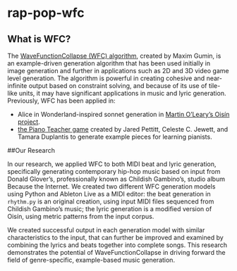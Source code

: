 # rap-pop-wfc

## What is WFC? 

The [WaveFunctionCollapse (WFC) algorithm](https://github.com/mxgmn/WaveFunctionCollapse), created by Maxim Gumin, is an
example-driven generation algorithm that has been used initially in
image generation and further in applications such as 2D and 3D video
game level generation. The algorithm is powerful in creating cohesive
and near-infinite output based on constraint solving, and because of its
use of tile-like units, it may have significant applications in music
and lyric generation. Previously, WFC has been applied in: 

- Alice in Wonderland-inspired sonnet generation in [Martin O’Leary’s
Oisín project](https://github.com/mewo2/oisin/tree/0e391d6dbbf931c2257a7625682a26b25733b25c).
- [the Piano Teacher game](https://creativecoding.soe.ucsc.edu/courses/cmpm202_w20/_schedule/Pettitt_202.pdf) created by Jared Pettitt, Celeste C. Jewett,
and Tamara Duplantis to generate example pieces for learning pianists. 

##Our Research

In our research, we applied WFC to both MIDI beat and lyric generation,
specifically generating contemporary hip-hop music based on input from
Donald Glover’s, professionally known as Childish Gambino’s, studio
album Because the Internet. We created two different WFC generation
models using Python and Ableton Live as a MIDI editor: the beat
generation in ```rhythm.py``` is an original creation, using input MIDI
files sequenced from Childish Gambino’s music; the lyric generation is a
modified version of Oisín, using metric patterns from the input corpus.

We created successful output in each generation model with similar
characteristics to the input, that can further be improved and examined
by combining the lyrics and beats together into complete songs. This
research demonstrates the potential of WaveFunctionCollapse in driving
forward the field of genre-specific, example-based music generation. 
